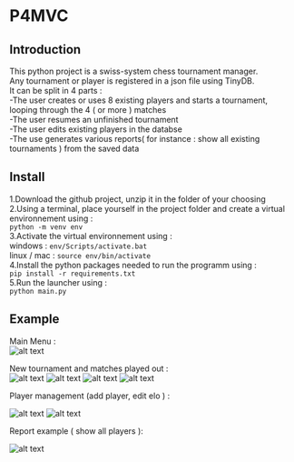 
# P4MVC

## Introduction

This python project is a swiss-system chess tournament manager.  
Any tournament or player is registered in a json file using TinyDB.  
It can be split in 4 parts :  
-The user creates or uses 8 existing players and starts a tournament, looping through the 4 ( or more ) matches  
-The user resumes an unfinished tournament  
-The user edits existing players in the databse  
-The use generates various reports( for instance : show all existing tournaments ) from the saved data  

## Install
1.Download the github project, unzip it in the folder of your choosing  
2.Using a terminal, place yourself in the project folder and create a virtual environnement using :  
`python -m venv env`  
3.Activate the virtual environnement using :  
windows : `env/Scripts/activate.bat`  
linux / mac : `source env/bin/activate`  
4.Install the python packages needed to run the programm using :  
`pip install -r requirements.txt`  
5.Run the launcher using :  
`python main.py`  

## Example
Main Menu :  
![alt text](P4examples/Capture.PNG)  

New tournament and matches played out :  
![alt text](P4examples/Capture2.PNG)
![alt text](P4examples/Capture3.PNG)
![alt text](P4examples/Capture4.PNG)
![alt text](P4examples/Capture5.PNG)  

Player management (add player, edit elo ) :  

![alt text](P4examples/Capture6.PNG)
![alt text](P4examples/Capture8.PNG)  

Report example ( show all players ):  

![alt text](P4examples/Capture9.PNG)








